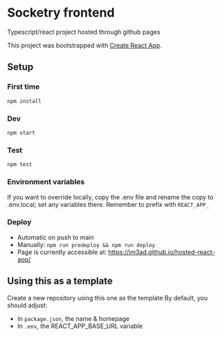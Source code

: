 # Socketry frontend
Typescript/react project hosted through github pages

This project was bootstrapped with [Create React App](https://github.com/facebook/create-react-app).

## Setup
### First time
`npm install`

### Dev
`npm start`

### Test
`npm test`

### Environment variables
If you want to override locally, copy the .env file and rename the copy to .env.local; set any variables there.
Remember to prefix with `REACT_APP_`

### Deploy
* Automatic on push to main
* Manually: `npm run predeploy && npm run deploy`
* Page is currently accessible at: https://jm3ad.github.io/hosted-react-app/

## Using this as a template
Create a new repository using this one as the template
By default, you should adjust:
* In `package.json`, the name & homepage
* In `.env`, the REACT_APP_BASE_URL variable